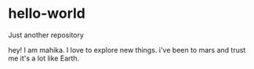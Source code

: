 # hello-world
Just another repository 

hey! I am mahika. I love to explore new things.
i've been to mars and trust me it's a lot like Earth.
